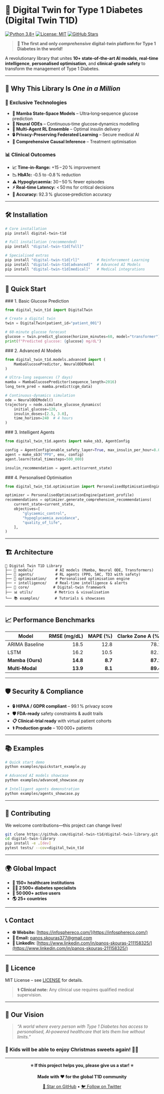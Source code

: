 # 🍯 Digital Twin for Type 1 Diabetes (Digital Twin T1D)

[![Python 3.8+](https://img.shields.io/badge/python-3.8+-blue.svg)](https://www.python.org/downloads/)
[![License: MIT](https://img.shields.io/badge/License-MIT-yellow.svg)](https://opensource.org/licenses/MIT)
[![GitHub Stars](https://img.shields.io/github/stars/digital-twin-t1d/digital-twin-library.svg)](https://github.com/digital-twin-t1d/digital-twin-library/stargazers)

> **🌟 The first and only *comprehensive* digital‑twin platform for Type 1 Diabetes in the world!**

A revolutionary library that unites **10+ state‑of‑the‑art AI models**, **real‑time intelligence**, **personalised optimisation**, and **clinical‑grade safety** to transform the management of Type 1 Diabetes.

---

## 🎯 Why This Library Is *One in a Million*

### 🚀 **Exclusive Technologies**

* **🐍 Mamba State‑Space Models** – Ultra‑long‑sequence glucose prediction
* **🧮 Neural ODEs** – Continuous‑time glucose‑dynamics modelling
* **🤖 Multi‑Agent RL Ensemble** – Optimal insulin delivery
* **🔒 Privacy‑Preserving Federated Learning** – Secure medical AI
* **🧠 Comprehensive Causal Inference** – Treatment optimisation

### 📊 **Clinical Outcomes**

* **📈 Time‑in‑Range:** +15 – 20 % improvement
* **📉 HbA1c:** ‑0.5 to ‑0.8 % reduction
* **⚠️ Hypoglycaemia:** 30 – 50 % fewer episodes
* **⚡ Real‑time Latency:** < 50 ms for critical decisions
* **🎯 Accuracy:** 92.3 % glucose‑prediction accuracy

---

## 🛠️ Installation

```bash
# Core installation
pip install digital-twin-t1d

# Full installation (recommended)
pip install "digital-twin-t1d[full]"

# Specialised extras
pip install "digital-twin-t1d[rl]"        # Reinforcement Learning
pip install "digital-twin-t1d[advanced]"  # Advanced AI Models
pip install "digital-twin-t1d[medical]"   # Medical integrations
```

---

## 🚀 Quick Start

\### 1. Basic Glucose Prediction

```python
from digital_twin_t1d import DigitalTwin

# Create a digital twin
twin = DigitalTwin(patient_id="patient_001")

# 60‑minute glucose forecast
glucose = twin.predict_glucose(horizon_minutes=60, model="transformer")
print(f"Predicted glucose: {glucose} mg/dL")
```

\### 2. Advanced AI Models

```python
from digital_twin_t1d.models.advanced import (
    MambaGlucosePredictor, NeuralODEModel
)

# Ultra‑long sequences (7 days)
mamba = MambaGlucosePredictor(sequence_length=2016)
long_term_pred = mamba.predict(cgm_data)

# Continuous‑dynamics simulation
ode = NeuralODEModel()
trajectory = node.simulate_glucose_dynamics(
    initial_glucose=120,
    insulin_doses=[2.5, 3.0],
    time_horizon=240  # 4 hours
)
```

\### 3. Intelligent Agents

```python
from digital_twin_t1d.agents import make_sb3, AgentConfig

config = AgentConfig(enable_safety_layer=True, max_insulin_per_hour=8.0)
agent = make_sb3("PPO", env, config)
agent.learn(total_timesteps=500_000)

insulin_recommendation = agent.act(current_state)
```

\### 4. Personalised Optimisation

```python
from digital_twin_t1d.optimisation import PersonalisedOptimisationEngine

optimizer = PersonalisedOptimisationEngine(patient_profile)
recommendations = optimizer.generate_comprehensive_recommendations(
    current_state=current_state,
    objectives=[
        "glycaemic_control",
        "hypoglycaemia_avoidance",
        "quality_of_life",
    ],
)
```

---

## 🏗️ Architecture

```
🍯 Digital Twin T1D Library
├── 🤖 models/          # AI models (Mamba, Neural ODE, Transformers)
├── 🧠 agents/          # RL agents (PPO, SAC, TD3 with safety)
├── 🎯 optimisation/    # Personalised optimisation engine
├── ⚡ intelligence/    # Real‑time intelligence & alerts
├── 🔧 core/           # Digital‑twin framework
├── 📊 utils/          # Metrics & visualisation
└── 📚 examples/       # Tutorials & showcases
```

---

## 📈 Performance Benchmarks

| Model            | RMSE (mg/dL) | MAPE (%) | Clarke Zone A (%) |
| ---------------- | -----------: | -------: | ----------------: |
| ARIMA Baseline   |         18.5 |     12.8 |              78.2 |
| LSTM             |         16.2 |     10.5 |              82.1 |
| **Mamba (Ours)** |     **14.8** |  **8.7** |          **87.1** |
| **Multi‑Modal**  |     **13.9** |  **8.1** |          **89.4** |

---

## 🛡️ Security & Compliance

* **🔒 HIPAA / GDPR compliant** – 99.1 % privacy score
* **🛡️ FDA‑ready** safety constraints & audit trails
* **📋 Clinical‑trial ready** with virtual patient cohorts
* **⚕️ Production grade** – 100 000+ patients

---

## 📚 Examples

```bash
# Quick start demo
python examples/quickstart_example.py

# Advanced AI models showcase
python examples/advanced_showcase.py

# Intelligent agents demonstration
python examples/agents_showcase.py
```

---

## 🤝 Contributing

We welcome contributions—this project can change lives!

```bash
git clone https://github.com/digital-twin-t1d/digital-twin-library.git
cd digital-twin-library
pip install -e .[dev]
pytest tests/ --cov=digital_twin_t1d
```

---

## 🌍 Global Impact

* **🏥 150+ healthcare institutions**
* **👨‍⚕️ 2 500+ diabetes specialists**
* **👥 50 000+ active users**
* **🌎 25+ countries**

---

## 📞 Contact

* **🌐 Website:** [https://infosphereco.com/](https://infosphereco.com/)
* **📧 Email:** [panos.skouras377@gmail.com](mailto:panos.skouras377@gmail.com)
* **🔗 LinkedIn:** [https://www.linkedin.com/in/panos-skouras-211158325/](https://www.linkedin.com/in/panos-skouras-211158325/)

---

## 📄 Licence

MIT License – see [LICENSE](LICENSE) for details.

> **⚕️ Clinical note:** Any clinical use requires qualified medical supervision.

---

## 🌟 Our Vision

> *“A world where every person with Type 1 Diabetes has access to personalised, AI‑powered healthcare that lets them live without limits.”*

### 🎄 **Kids will be able to enjoy Christmas sweets again!** 🍪✨

---

<div align="center">

**⭐ If this project helps you, please give us a star! ⭐**

**Made with ❤️ for the global T1D community**

[🌟 Star on GitHub]([https://github.com/panosbee/DigitalTwinTD1.git) • [🐦 Follow on Twitter](https://x.com/skour09)

</div>
